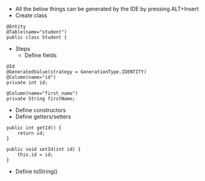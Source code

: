 - All the below things can be generated by the IDE by pressing ALT+Insert
- Create class

```
@Entity  
@Table(name="student")  
public class Student {
```

- Steps
	- Define fields
```
@Id  
@GeneratedValue(strategy = GenerationType.IDENTITY)  
@Column(name="id")  
private int id;  
  
@Column(name="first_name")  
private String firstName;
```

 - Define constructors
- Define getters/setters

```
public int getId() {  
    return id;  
}  
  
public void setId(int id) {  
    this.id = id;  
}
```

- Define toString()